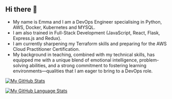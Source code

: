 ## Hi there 👋

- My name is Emma and I am a DevOps Engineer specialising in Python, AWS, Docker, Kubernetes and MYSQL. 
- I am also trained in Full-Stack Development (JavaScript, React, Flask, Express.js and Redux).
- I am currently sharpening my Terraform skills and preparing for the AWS Cloud Practitioner Certification.
- My background in teaching, combined with my technical skills, has equipped me with a unique blend of emotional intelligence, problem-solving abilities, and a strong commitment to fostering learning environments—qualities that I am eager to bring to a DevOps role.

[![My GitHub Stats](https://github-readme-stats.vercel.app/api/?username=jourzy&count_private=true&theme=tokyonight&showicons=true)]()

[![My GitHub Language Stats](https://github-readme-stats.vercel.app/api/top-langs/?username=jourzy&langs_count=5&theme=tokyonight)]()


<!--
**jourzy/jourzy** is a ✨ _special_ ✨ repository because its `README.md` (this file) appears on your GitHub profile.

Here are some ideas to get you started:

- 🔭 I’m currently working on ...
- 🌱 I’m currently learning ...
- 👯 I’m looking to collaborate on ...
- 🤔 I’m looking for help with ...
- 💬 Ask me about ...
- 📫 How to reach me: ...
- 😄 Pronouns: ...
- ⚡ Fun fact: ...
-->
